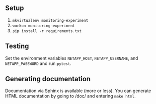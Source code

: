 ## Setup

1. `mkvirtualenv monitoring-experiment`
2. `workon monitoring-experiment`
3. `pip install -r requirements.txt`


## Testing

Set the environment variables `NETAPP_HOST`, `NETAPP_USERNAME`, and
`NETAPP_PASSWORD` and run `pytest`.

## Generating documentation

Documentation via Sphinx is available (more or less). You can generate
HTML documentation by going to /doc/ and entering `make html`.
